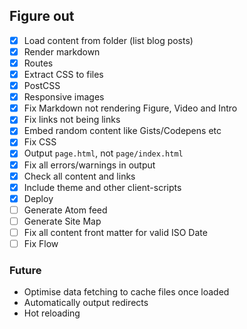 ## Figure out

* [x] Load content from folder (list blog posts)
* [x] Render markdown
* [x] Routes
* [x] Extract CSS to files
* [x] PostCSS
* [x] Responsive images
* [x] Fix Markdown not rendering Figure, Video and Intro
* [x] Fix links not being links
* [x] Embed random content like Gists/Codepens etc
* [x] Fix CSS
* [x] Output `page.html`, not `page/index.html`
* [x] Fix all errors/warnings in output
* [x] Check all content and links
* [x] Include theme and other client-scripts
* [x] Deploy
* [ ] Generate Atom feed
* [ ] Generate Site Map
* [ ] Fix all content front matter for valid ISO Date
* [ ] Fix Flow

### Future

* Optimise data fetching to cache files once loaded
* Automatically output redirects
* Hot reloading
